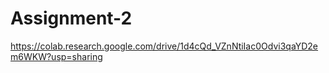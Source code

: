 # Assignment-2
https://colab.research.google.com/drive/1d4cQd_VZnNtiIac0Odvi3qaYD2em6WKW?usp=sharing
